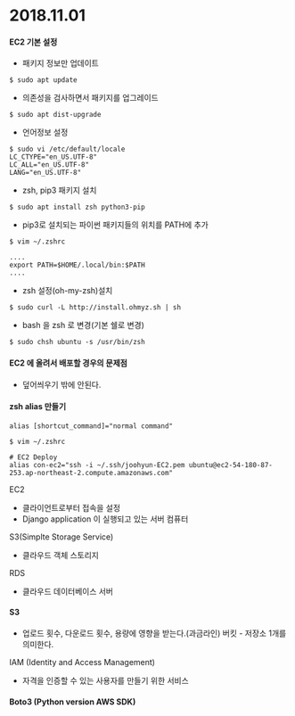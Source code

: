 # 2018.11.01
#### EC2 기본 설정
- 패키지 정보만 업데이트
```
$ sudo apt update
```

- 의존성을 검사하면서 패키지를 업그레이드
```
$ sudo apt dist-upgrade
```

- 언어정보 설정
```
$ sudo vi /etc/default/locale
LC_CTYPE="en_US.UTF-8"
LC_ALL="en_US.UTF-8"
LANG="en_US.UTF-8"
```

- zsh, pip3 패키지 설치
```
$ sudo apt install zsh python3-pip
```

- pip3로 설치되는 파이썬 패키지들의 위치를 PATH에 추가
```
$ vim ~/.zshrc

....
export PATH=$HOME/.local/bin:$PATH
....
```

- zsh 설정(oh-my-zsh)설치
```
$ sudo curl -L http://install.ohmyz.sh | sh
```

- bash 을 zsh 로 변경(기본 쉘로 변경)
```
$ sudo chsh ubuntu -s /usr/bin/zsh
```

#### EC2 에 올려서 배포할 경우의 문제점
- 덮어씌우기 밖에 안된다.

#### zsh alias 만들기
`alias [shortcut_command]="normal command"`

```
$ vim ~/.zshrc

# EC2 Deploy
alias con-ec2="ssh -i ~/.ssh/joohyun-EC2.pem ubuntu@ec2-54-180-87-253.ap-northeast-2.compute.amazonaws.com"
```

EC2
- 클라이언트로부터 접속을 설정
- Django application 이 실행되고 있는 서버 컴퓨터
	
S3(Simplte Storage Service)
- 클라우드 객체 스토리지
	
RDS
- 클라우드 데이터베이스 서버

#### S3
- 업로드 횟수, 다운로드 횟수, 용량에 영향을 받는다.(과금라인)
버킷 - 저장소 1개를 의미한다.

IAM (Identity and Access Management)
- 자격을 인증할 수 있는 사용자를 만들기 위한 서비스

#### Boto3 (Python version AWS SDK)
